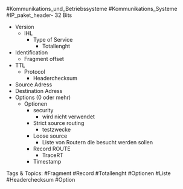  #Kommunikations_und_Betriebssysteme #Kommunikations_Systeme #IP_paket_header- 32 Bits
  - Version
    - IHL
      - Type of Service
        - Totallenght
  - Identification
    - Fragment offset
  - TTL
    - Protocol
      - Headerchecksum
  - Source Adress
  - Destination Adress
  - Options (0 oder mehr)
    - Optionen
      - security
        - wird nicht verwendet
      - Strict source routing
        - testzwecke
      - Loose source
        - Liste von Routern die besucht werden sollen
      - Record ROUTE
        - TraceRT
      - Timestamp

   Tags & Topics:
   #Fragment
   #Record
   #Totallenght
   #Optionen
   #Liste
   #Headerchecksum
   #Option